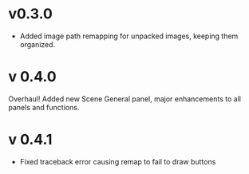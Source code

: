 # v0.3.0
- Added image path remapping for unpacked images, keeping them organized.

# v 0.4.0
Overhaul! Added new Scene General panel, major enhancements to all panels and functions.

# v 0.4.1
- Fixed traceback error causing remap to fail to draw buttons